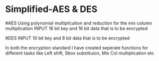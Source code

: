 # Simplified-AES & DES

#AES
Using polynomial multiplication and reduction for the mix column multiplication
INPUT 16 bit key and 16 bit data that is to be encrypted

#DES 
INPUT 10 bit key and 8 bit data that is to be encrypted

In both the encryption standard I have created seperate functions for different tasks like Left shift, Sbox substituion, Mix Col multiplication etc
